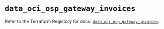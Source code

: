 # `data_oci_osp_gateway_invoices`

Refer to the Terraform Registory for docs: [`data_oci_osp_gateway_invoices`](https://registry.terraform.io/providers/oracle/oci/6.18.0/docs/data-sources/osp_gateway_invoices).
